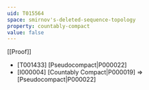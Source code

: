```yaml
---
uid: T015564
space: smirnov's-deleted-sequence-topology
property: countably-compact
value: false
---
```

[[Proof]]

* [T001433] [Pseudocompact|P000022]
* [I000004] [Countably Compact|P000019] => [Pseudocompact|P000022]

